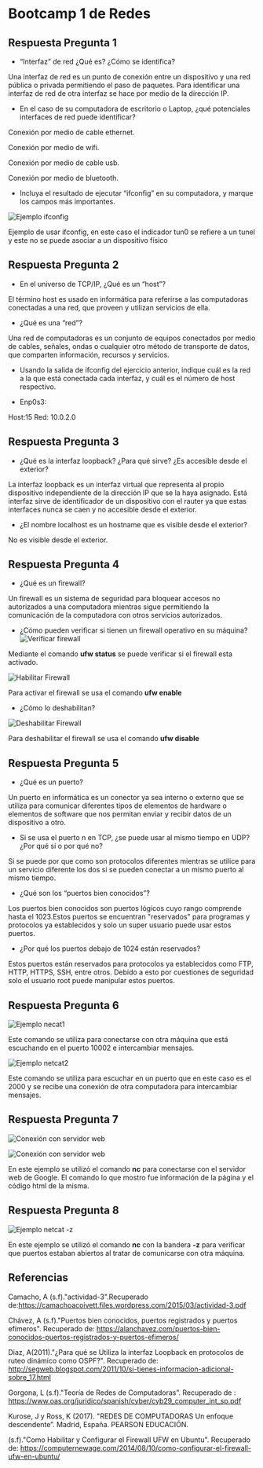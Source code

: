 # Bootcamp 1 de Redes
## Respuesta Pregunta 1
- “Interfaz” de red ¿Qué es? ¿Cómo se identifica?

Una interfaz de red es un punto de conexión entre un dispositivo y una red pública o privada permitiendo el paso de paquetes. Para identificar una interfaz de red de otra interfaz se hace por medio de la dirección IP.
- En el caso de su computadora de escritorio o
Laptop, ¿qué potenciales interfaces de red puede identificar?

Conexión por medio de cable ethernet.

Conexión por medio de wifi.

Conexión por medio de cable usb.

Conexión por medio de bluetooth.

-  Incluya el resultado de ejecutar
“ifconfig” en su computadora, y marque los campos más importantes.

![Ejemplo ifconfig](ifconfig.jpg)

Ejemplo de usar ifconfig, en este caso el indicador tun0 se refiere a un tunel y este no se puede asociar a un dispositivo físico

## Respuesta Pregunta 2

- En el universo de TCP/IP, ¿Qué es un “host”?

El término host es usado en informática para referirse a las computadoras
conectadas a una red, que proveen y utilizan servicios de ella.
- ¿Qué es una “red”?

Una red de computadoras es un conjunto de
equipos conectados por medio de cables, señales,
ondas o cualquier otro método de transporte de
datos, que comparten información, recursos y servicios.

- Usando la salida de ifconfig del
ejercicio anterior, indique cuál es la red a la que está conectada cada interfaz, y cuál es el número de host respectivo.

- Enp0s3:

Host:15
Red: 10.0.2.0  


## Respuesta Pregunta 3
- ¿Qué es la interfaz loopback? ¿Para qué sirve?  ¿Es accesible desde el exterior?


La interfaz loopback es un interfaz virtual que representa al propio dispositivo independiente de la dirección IP que se la haya asignado. Está interfaz sirve de identificador de un dispositivo con el rauter ya que estas interfaces nunca se caen y no accesible desde el exterior.

- ¿El nombre localhost es un hostname que es visible desde el exterior?

No es visible desde el exterior.


## Respuesta Pregunta 4
- ¿Qué es un firewall?

Un firewall es un sistema de seguridad para bloquear accesos no autorizados a una computadora mientras sigue permitiendo la comunicación de la computadora con otros servicios autorizados.

-  ¿Cómo pueden verificar si tienen un firewall operativo en su máquina?
![Verificar firewall](Firewall1.png)

Mediante el comando **ufw status** se puede verificar si el firewall esta activado.

![Habilitar Firewall](Firewall2.png)

Para activar el firewall se usa el comando **ufw enable**


-  ¿Cómo lo deshabilitan?

![Deshabilitar Firewall](Firewall3.png)

Para deshabilitar el firewall se usa el comando **ufw disable**
## Respuesta Pregunta 5
- ¿Qué es un puerto?

Un puerto en informática es un conector ya sea interno o externo que se utiliza para comunicar diferentes tipos de elementos de hardware o elementos de software que nos permitan enviar y recibir datos de un dispositivo a otro.

- Si se usa el puerto n en TCP, ¿se puede usar al mismo tiempo en UDP? ¿Por qué
sí o por qué no?

Si se puede por que como son protocolos diferentes mientras se utilice para un servicio diferente los dos si se pueden conectar a un mismo puerto al mismo tiempo.



- ¿Qué son los “puertos bien conocidos”?

Los puertos bien conocidos son puertos lógicos cuyo rango comprende hasta el 1023.Estos puertos se encuentran "reservados" para programas y protocolos ya establecidos y solo un super usuario puede usar estos puertos.
- ¿Por qué los puertos debajo de 1024 están reservados?

Estos puertos están reservados para protocolos ya establecidos como FTP, HTTP, HTTPS, SSH, entre otros. Debido a esto por cuestiones de seguridad solo el usuario root puede manipular estos puertos.

## Respuesta Pregunta 6

![Ejemplo necat1](NC1.png)

Este comando se utiliza para conectarse con otra máquina que está escuchando en el puerto 10002 e intercambiar mensajes.


![Ejemplo netcat2](NC2.png)

Este comando se utiliza para escuchar en un puerto que en este caso es el 2000 y se recibe una conexión de otra computadora para intercambiar mensajes.
## Respuesta Pregunta 7

![Conexión con servidor web](web1.png)

![Conexión con servidor web](web2.png)

En este ejemplo se utilizó el comando **nc** para conectarse con el servidor web de Google. El comando lo que mostro fue información de la página y el código html de la misma.

## Respuesta Pregunta 8


![Ejemplo netcat -z](NC3.png)

En este ejemplo se utilizó el comando **nc** con la bandera **-z** para verificar que puertos estaban abiertos al tratar de comunicarse con otra máquina.

## Referencias
Camacho, A (s.f)."actividad-3".Recuperado de:https://camachoacoivett.files.wordpress.com/2015/03/actividad-3.pdf

Chávez, A (s.f)."Puertos bien conocidos, puertos registrados y puertos efímeros". Recuperado de:
     https://alanchavez.com/puertos-bien-conocidos-puertos-registrados-y-puertos-efimeros/

Diaz, A(2011)."¿Para qué se Utiliza la interfaz Loopback en protocolos de ruteo dinámico como OSPF?". Recuperado de: http://segweb.blogspot.com/2011/10/si-tienes-informacion-adicional-sobre_17.html

Gorgona, L (s.f)."Teoría de Redes de Computadoras”. Recuperado de :
     https://www.oas.org/juridico/spanish/cyber/cyb29_computer_int_sp.pdf

Kurose, J y Ross, K (2017). "REDES DE COMPUTADORAS Un enfoque descendente”. Madrid, España. PEARSON EDUCACIÓN.


(s.f)."Como Habilitar y Configurar el Firewall UFW en Ubuntu". Recuperado de:
     https://computernewage.com/2014/08/10/como-configurar-el-firewall-ufw-en-ubuntu/
